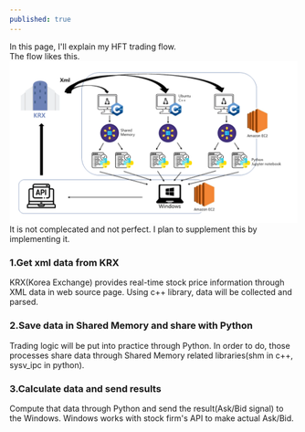 ```yaml
---
published: true
---
```

In this page, I'll explain my HFT trading flow.  
The flow likes this.
![flow](/assets/img/flow.png)
It is not complecated and not perfect. I plan to supplement this by implementing it.

### 1.Get xml data from KRX  
KRX(Korea Exchange) provides real-time stock price information through XML data in web source page. Using c++ library, data will be collected and parsed.

### 2.Save data in Shared Memory and share with Python
Trading logic will be put into practice through Python. In order to do, those processes share data through Shared Memory related libraries(shm in c++, sysv_ipc in python). 

### 3.Calculate data and send results
Compute that data through Python and send the result(Ask/Bid signal) to the Windows. Windows works with stock firm's API to make actual Ask/Bid.

